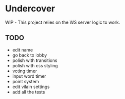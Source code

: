 # Undercover

WIP - This project relies on the WS server logic to work.

## TODO

- edit name
- go back to lobby
- polish with transitions
- polish with css styling
- voting timer
- input word timer
- point system
- edit vilain settings
- add all the tests
